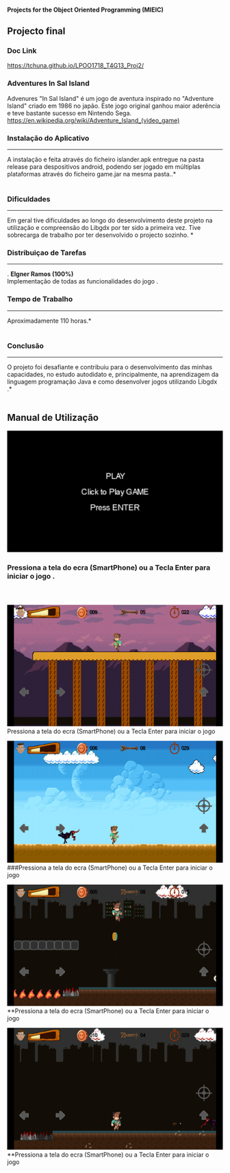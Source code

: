#### Projects for the Object Oriented Programming  (MIEIC) 


## Projecto final 

### Doc Link 
https://tchuna.github.io/LPOO1718_T4G13_Proj2/


### Adventures In Sal Island

Advenures "In Sal Island" é um jogo de aventura inspirado no "Adventure Island" criado em 1986 no japão.
Este jogo original  ganhou maior aderência e teve bastante sucesso em Nintendo  Sega.
https://en.wikipedia.org/wiki/Adventure_Island_(video_game)




### Instalação do Aplicativo
-----
 A instalação e feita  através do ficheiro islander.apk entregue na pasta release para despositivos android,
podendo ser jogado em múltiplas plataformas através do ficheiro game.jar na mesma pasta..*<br><br>

### Dificuldades
-----
 Em geral  tive  dificuldades  ao longo do desenvolvimento deste projeto na utilização  e compreensão do Libgdx por ter sido a primeira vez.
Tive sobrecarga de trabalho por ter desenvolvido o projecto sozinho.
*<br>

### Distribuiçao de Tarefas
-----
. **Elgner Ramos (100%)**<br>
 Implementação de todas as funcionalidades do jogo . 

### Tempo de Trabalho
-----
 Aproximadamente 110 horas.* <br> <br>

### Conclusão
-----
 O projeto  foi desafiante e  contribuiu para o desenvolvimento das minhas  capacidades, no estudo autodidato e, principalmente, na aprendizagem da linguagem programação Java e como desenvolver jogos utilizando Libgdx  .*<br><br>





## Manual de Utilização

![A](/screen/screen1.png)
 ### Pressiona a tela do ecra (SmartPhone)  ou a Tecla Enter para iniciar o jogo .<br><br><br>
 
 
 ![A](/screen/left.png)
 Pressiona a tela do ecra (SmartPhone)  ou a Tecla Enter para iniciar o jogo 
 
 
 ![A](/screen/right.png)
 ###Pressiona a tela do ecra (SmartPhone)  ou a Tecla Enter para iniciar o jogo 
 
 
 ![A](/screen/jump.png)
 **Pressiona a tela do ecra (SmartPhone)  ou a Tecla Enter para iniciar o jogo 
 
 ![A](/screen/attack.png)
 **Pressiona a tela do ecra (SmartPhone)  ou a Tecla Enter para iniciar o jogo 









